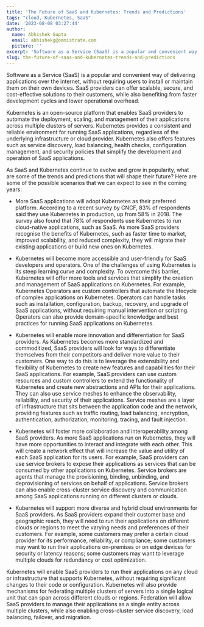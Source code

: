 ```yaml
---
title: 'The Future of SaaS and Kubernetes: Trends and Predictions'
tags: "cloud, Kubernetes, SaaS"
date: '2023-08-08 03:27:44'
author:
  name: Abhishek Gupta
  email: abhishekg@omnistrate.com
  picture: ''
excerpt: 'Software as a Service (SaaS) is a popular and convenient way of delivering applications over the internet, without requiring users to install or maintain them on their own devices.'
slug: the-future-of-saas-and-kubernetes-trends-and-predictions
---
```


Software as a Service (SaaS) is a popular and convenient way of delivering applications over the internet, without requiring users to install or maintain them on their own devices. SaaS providers can offer scalable, secure, and cost-effective solutions to their customers, while also benefiting from faster development cycles and lower operational overhead.

Kubernetes is an open-source platform that enables SaaS providers to automate the deployment, scaling, and management of their applications across multiple clusters of servers. Kubernetes provides a consistent and reliable environment for running SaaS applications, regardless of the underlying infrastructure or cloud provider. Kubernetes also offers features such as service discovery, load balancing, health checks, configuration management, and security policies that simplify the development and operation of SaaS applications.

As SaaS and Kubernetes continue to evolve and grow in popularity, what are some of the trends and predictions that will shape their future? Here are some of the possible scenarios that we can expect to see in the coming years:

- More SaaS applications will adopt Kubernetes as their preferred platform. According to a recent survey by CNCF, 83% of respondents said they use Kubernetes in production, up from 58% in 2018. The survey also found that 78% of respondents use Kubernetes to run cloud-native applications, such as SaaS. As more SaaS providers recognise the benefits of Kubernetes, such as faster time to market, improved scalability, and reduced complexity, they will migrate their existing applications or build new ones on Kubernetes.

- Kubernetes will become more accessible and user-friendly for SaaS developers and operators. One of the challenges of using Kubernetes is its steep learning curve and complexity. To overcome this barrier, Kubernetes will offer more tools and services that simplify the creation and management of SaaS applications on Kubernetes. 
For example, Kubernetes Operators are custom controllers that automate the lifecycle of complex applications on Kubernetes. Operators can handle tasks such as installation, configuration, backup, recovery, and upgrade of SaaS applications, without requiring manual intervention or scripting. Operators can also provide domain-specific knowledge and best practices for running SaaS applications on Kubernetes.


- Kubernetes will enable more innovation and differentiation for SaaS providers. As Kubernetes becomes more standardized and commoditized, SaaS providers will look for ways to differentiate themselves from their competitors and deliver more value to their customers. One way to do this is to leverage the extensibility and flexibility of Kubernetes to create new features and capabilities for their SaaS applications. 
For example, SaaS providers can use custom resources and custom controllers to extend the functionality of Kubernetes and create new abstractions and APIs for their applications. They can also use service meshes to enhance the observability, reliability, and security of their applications. Service meshes are a layer of infrastructure that sits between the application code and the network, providing features such as traffic routing, load balancing, encryption, authentication, authorization, monitoring, tracing, and fault injection.

- Kubernetes will foster more collaboration and interoperability among SaaS providers. As more SaaS applications run on Kubernetes, they will have more opportunities to interact and integrate with each other. This will create a network effect that will increase the value and utility of each SaaS application for its users. 
For example, SaaS providers can use service brokers to expose their applications as services that can be consumed by other applications on Kubernetes. Service brokers are agents that manage the provisioning, binding, unbinding, and deprovisioning of services on behalf of applications. Service brokers can also enable cross-cluster service discovery and communication among SaaS applications running on different clusters or clouds.

- Kubernetes will support more diverse and hybrid cloud environments for SaaS providers. As SaaS providers expand their customer base and geographic reach, they will need to run their applications on different clouds or regions to meet the varying needs and preferences of their customers. For example, some customers may prefer a certain cloud provider for its performance, reliability, or compliance; some customers may want to run their applications on-premises or on edge devices for security or latency reasons; some customers may want to leverage multiple clouds for redundancy or cost optimization. 

Kubernetes will enable SaaS providers to run their applications on any cloud or infrastructure that supports Kubernetes, without requiring significant changes to their code or configuration. Kubernetes will also provide mechanisms for federating multiple clusters of servers into a single logical unit that can span across different clouds or regions. 
Federation will allow SaaS providers to manage their applications as a single entity across multiple clusters, while also enabling cross-cluster service discovery, load balancing, failover, and migration.
